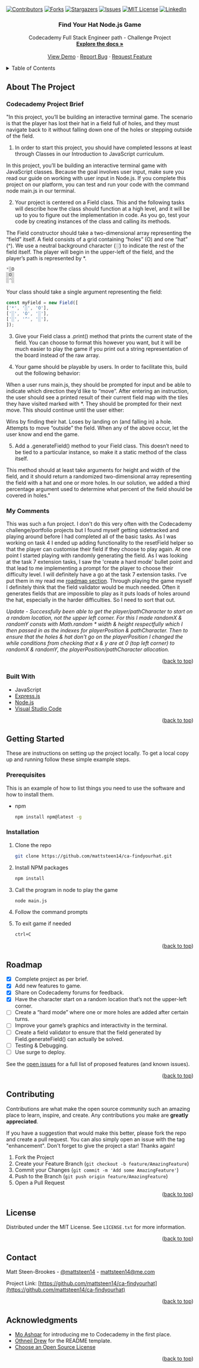 <a name="readme-top"></a>

[![Contributors][contributors-shield]][contributors-url]
[![Forks][forks-shield]][forks-url]
[![Stargazers][stars-shield]][stars-url]
[![Issues][issues-shield]][issues-url]
[![MIT License][license-shield]][license-url]
[![LinkedIn][linkedin-shield]][linkedin-url]



<h3 align="center">Find Your Hat Node.js Game</h3>

  <p align="center">
    Codecademy Full Stack Engineer path - Challenge Project
    <br />
    <a href="https://github.com/mattsteen14/ca-findyourhat"><strong>Explore the docs »</strong></a>
    <br />
    <br />
    <a href="https://github.com/mattsteen14/ca-findyourhat">View Demo</a>
    ·
    <a href="https://github.com/mattsteen14/ca-findyourhat/issues/new?labels=bug&template=bug-report---.md">Report Bug</a>
    ·
    <a href="https://github.com/mattsteen14/ca-findyourhat/issues/new?labels=enhancement&template=feature-request---.md">Request Feature</a>
  </p>
</div>



<!-- TABLE OF CONTENTS -->
<details>
  <summary>Table of Contents</summary>
  <ol>
    <li>
      <a href="#about-the-project">About The Project</a>
      <ul>
        <li><a href="#built-with">Built With</a></li>
      </ul>
    </li>
    <li>
      <a href="#getting-started">Getting Started</a>
      <ul>
        <li><a href="#prerequisites">Prerequisites</a></li>
        <li><a href="#installation">Installation</a></li>
      </ul>
    </li>
    <li><a href="#roadmap">Roadmap</a></li>
    <li><a href="#contributing">Contributing</a></li>
    <li><a href="#license">License</a></li>
    <li><a href="#contact">Contact</a></li>
    <li><a href="#acknowledgments">Acknowledgments</a></li>
  </ol>
</details>



<!-- ABOUT THE PROJECT -->
## About The Project


### Codecademy Project Brief

"In this project, you’ll be building an interactive terminal game. The scenario is that the player has lost their hat in a field full of holes, and they must navigate back to it without falling down one of the holes or stepping outside of the field.

1. In order to start this project, you should have completed lessons at least through Classes in our Introduction to JavaScript curriculum.

  In this project, you’ll be building an interactive terminal game with JavaScript classes. Because the goal involves user input, make sure you read our guide on working with user input in Node.js. If you complete this project on our platform, you can test and run your code with the command node main.js in our terminal.

2. Your project is centered on a Field class. This and the following tasks will describe how the class should function at a high level, and it will be up to you to figure out the implementation in code. As you go, test your code by creating instances of the class and calling its methods.

  The Field constructor should take a two-dimensional array representing the “field” itself. A field consists of a grid containing “holes” (O) and one “hat” (^). We use a neutral background character (░) to indicate the rest of the field itself. The player will begin in the upper-left of the field, and the player’s path is represented by *.

  ```js
  *░O
  ░O░
  ░^░
  ```


  Your class should take a single argument representing the field:

  ```js
  const myField = new Field([
  ['*', '░', 'O'],
  ['░', 'O', '░'],
  ['░', '^', '░'],
  ]);
  ```

3. Give your Field class a .print() method that prints the current state of the field. You can choose to format this however you want, but it will be much easier to play the game if you print out a string representation of the board instead of the raw array.

4. Your game should be playable by users. In order to facilitate this, build out the following behavior:

  When a user runs main.js, they should be prompted for input and be able to indicate which direction they’d like to “move”.
  After entering an instruction, the user should see a printed result of their current field map with the tiles they have visited marked with *. They should be prompted for their next move.
  This should continue until the user either:

  Wins by finding their hat.
  Loses by landing on (and falling in) a hole.
  Attempts to move “outside” the field.
  When any of the above occur, let the user know and end the game.

5. Add a .generateField() method to your Field class. This doesn’t need to be tied to a particular instance, so make it a static method of the class itself.

  This method should at least take arguments for height and width of the field, and it should return a randomized two-dimensional array representing the field with a hat and one or more holes. In our solution, we added a third percentage argument used to determine what percent of the field should be covered in holes."

### My Comments

This was such a fun project. I don't do this very often with the Codecademy challenge/portfolio projects but I found myself getting sidetracked and playing around before I had completed all of the basic tasks. As I was working on task 4 I ended up adding functionality to the resetField helper so that the player can customise their field if they choose to play again. At one point I started playing with randomly generating the field. As I was looking at the task 7 extension tasks, I saw the 'create a hard mode' bullet point and that lead to me implementing a prompt for the player to choose their difficulty level. I will definitely have a go at the task 7 extension tasks. I've put them in my read me <a href="#roadmap">roadmap section</a>. Through playing the game myself I definitely think that the field validator would be much needed. Often it generates fields that are impossible to play as it puts loads of holes around the hat, especially in the harder difficulties. So I need to sort that out. 

*Update - Successfully been able to get the player/pathCharacter to start on a random location, not the upper left corner. For this I made randomX & randomY consts with Math.random * width & height respectfully which I then passed in as the indexes for playerPosition & pathCharacter. Then to ensure that the holes & hat don't go on the playerPosition I changed the while conditions from checking that x & y are at 0 (top left corner) to randomX & randomY, the playerPosition/pathCharacter allocation.*

<p align="right">(<a href="#readme-top">back to top</a>)</p>



### Built With

- JavaScript
- [Express.js](http://expressjs.com/)
- [Node.js](https://nodejs.org/en)
- [Visual Studio Code](https://code.visualstudio.com)

<p align="right">(<a href="#readme-top">back to top</a>)</p>



<!-- GETTING STARTED -->
## Getting Started

These are instructions on setting up the project locally.
To get a local copy up and running follow these simple example steps.

### Prerequisites

This is an example of how to list things you need to use the software and how to install them.
* npm
  ```sh
  npm install npm@latest -g
  ```

### Installation

<!-- 1. Get a free API Key at [https://example.com](https://example.com) -->
1. Clone the repo
   ```sh
   git clone https://github.com/mattsteen14/ca-findyourhat.git
   ```
2. Install NPM packages
   ```sh
   npm install
   ```

3. Call the program in node to play the game
   ```sh
   node main.js
   ```

4. Follow the command prompts

5. To exit game if needed
   ```sh
   ctrl+C
   ```

<p align="right">(<a href="#readme-top">back to top</a>)</p>

<!-- ROADMAP -->
## Roadmap

- [x] Complete project as per brief.
- [x] Add new features to game.
- [x] Share on Codecademy forums for feedback.
- [x] Have the character start on a random location that’s not the upper-left corner.
- [ ] Create a “hard mode” where one or more holes are added after certain turns.
- [ ] Improve your game’s graphics and interactivity in the terminal.
- [ ] Create a field validator to ensure that the field generated by Field.generateField() can actually be solved.
- [ ] Testing & Debugging.
- [ ] Use surge to deploy.

See the [open issues](https://github.com/mattsteen14/ca-findyourhat/issues) for a full list of proposed features (and known issues).

<p align="right">(<a href="#readme-top">back to top</a>)</p>



<!-- CONTRIBUTING -->
## Contributing

Contributions are what make the open source community such an amazing place to learn, inspire, and create. Any contributions you make are **greatly appreciated**.

If you have a suggestion that would make this better, please fork the repo and create a pull request. You can also simply open an issue with the tag "enhancement".
Don't forget to give the project a star! Thanks again!

1. Fork the Project
2. Create your Feature Branch (`git checkout -b feature/AmazingFeature`)
3. Commit your Changes (`git commit -m 'Add some AmazingFeature'`)
4. Push to the Branch (`git push origin feature/AmazingFeature`)
5. Open a Pull Request

<p align="right">(<a href="#readme-top">back to top</a>)</p>



<!-- LICENSE -->
## License

Distributed under the MIT License. See `LICENSE.txt` for more information.

<p align="right">(<a href="#readme-top">back to top</a>)</p>



<!-- CONTACT -->
## Contact

Matt Steen-Brookes - [@mattsteen14](https://twitter.com/mattsteen14) - mattsteen14@me.com

Project Link: [https://github.com/mattsteen14/ca-findyourhat](https://github.com/mattsteen14/ca-findyourhat)

<p align="right">(<a href="#readme-top">back to top</a>)</p>



<!-- ACKNOWLEDGMENTS -->
## Acknowledgments

* [Mo Ashqar](https://github.com/ashqar) for introducing me to Codecademy in the first place. 
* [Othneil Drew](https://github.com/othneildrew) for the README template.
* [Choose an Open Source License](https://choosealicense.com)

<p align="right">(<a href="#readme-top">back to top</a>)</p>



<!-- MARKDOWN LINKS & IMAGES -->
<!-- https://www.markdownguide.org/basic-syntax/#reference-style-links -->
[contributors-shield]: https://img.shields.io/github/contributors/mattsteen14/ca-findyourhat.svg?style=for-the-badge
[contributors-url]: https://github.com/mattsteen14/ca-findyourhat/graphs/contributors
[forks-shield]: https://img.shields.io/github/forks/mattsteen14/ca-findyourhat.svg?style=for-the-badge
[forks-url]: https://github.com/mattsteen14/ca-findyourhat/network/members
[stars-shield]: https://img.shields.io/github/stars/mattsteen14/ca-findyourhat.svg?style=for-the-badge
[stars-url]: https://github.com/mattsteen14/ca-findyourhat/stargazers
[issues-shield]: https://img.shields.io/github/issues/mattsteen14/ca-findyourhat.svg?style=for-the-badge
[issues-url]: https://github.com/mattsteen14/ca-findyourhat/issues
[license-shield]: https://img.shields.io/github/license/mattsteen14/ca-findyourhat.svg?style=for-the-badge
[license-url]: https://github.com/mattsteen14/ca-findyourhat/blob/main/LICENSE
[linkedin-shield]: https://img.shields.io/badge/-LinkedIn-black.svg?style=for-the-badge&logo=linkedin&colorB=555
[linkedin-url]: https://www.linkedin.com/in/mattsteen14
[product-screenshot]: /portfolio/resources/images/PortfolioScreenshot.png
[Next.js]: https://img.shields.io/badge/next.js-000000?style=for-the-badge&logo=nextdotjs&logoColor=white
[Next-url]: https://nextjs.org/
[React.js]: https://img.shields.io/badge/React-20232A?style=for-the-badge&logo=react&logoColor=61DAFB
[React-url]: https://reactjs.org/
[Vue.js]: https://img.shields.io/badge/Vue.js-35495E?style=for-the-badge&logo=vuedotjs&logoColor=4FC08D
[Vue-url]: https://vuejs.org/
[Angular.io]: https://img.shields.io/badge/Angular-DD0031?style=for-the-badge&logo=angular&logoColor=white
[Angular-url]: https://angular.io/
[Svelte.dev]: https://img.shields.io/badge/Svelte-4A4A55?style=for-the-badge&logo=svelte&logoColor=FF3E00
[Svelte-url]: https://svelte.dev/
[Laravel.com]: https://img.shields.io/badge/Laravel-FF2D20?style=for-the-badge&logo=laravel&logoColor=white
[Laravel-url]: https://laravel.com
[Bootstrap.com]: https://img.shields.io/badge/Bootstrap-563D7C?style=for-the-badge&logo=bootstrap&logoColor=white
[Bootstrap-url]: https://getbootstrap.com
[JQuery.com]: https://img.shields.io/badge/jQuery-0769AD?style=for-the-badge&logo=jquery&logoColor=white
[JQuery-url]: https://jquery.com 
